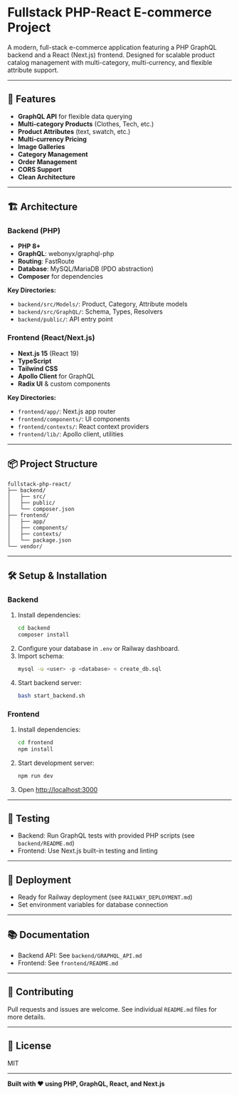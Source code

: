 # Fullstack PHP-React E-commerce Project

A modern, full-stack e-commerce application featuring a PHP GraphQL backend and a React (Next.js) frontend. Designed for scalable product catalog management with multi-category, multi-currency, and flexible attribute support.

---

## 🚀 Features
- **GraphQL API** for flexible data querying
- **Multi-category Products** (Clothes, Tech, etc.)
- **Product Attributes** (text, swatch, etc.)
- **Multi-currency Pricing**
- **Image Galleries**
- **Category Management**
- **Order Management**
- **CORS Support**
- **Clean Architecture**

---

## 🏗️ Architecture

### Backend (PHP)
- **PHP 8+**
- **GraphQL**: webonyx/graphql-php
- **Routing**: FastRoute
- **Database**: MySQL/MariaDB (PDO abstraction)
- **Composer** for dependencies

**Key Directories:**
- `backend/src/Models/`: Product, Category, Attribute models
- `backend/src/GraphQL/`: Schema, Types, Resolvers
- `backend/public/`: API entry point

### Frontend (React/Next.js)
- **Next.js 15** (React 19)
- **TypeScript**
- **Tailwind CSS**
- **Apollo Client** for GraphQL
- **Radix UI** & custom components

**Key Directories:**
- `frontend/app/`: Next.js app router
- `frontend/components/`: UI components
- `frontend/contexts/`: React context providers
- `frontend/lib/`: Apollo client, utilities

---

## 📦 Project Structure
```
fullstack-php-react/
├── backend/
│   ├── src/
│   ├── public/
│   └── composer.json
├── frontend/
│   ├── app/
│   ├── components/
│   ├── contexts/
│   └── package.json
└── vendor/
```

---

## 🛠️ Setup & Installation

### Backend
1. Install dependencies:
   ```bash
   cd backend
   composer install
   ```
2. Configure your database in `.env` or Railway dashboard.
3. Import schema:
   ```bash
   mysql -u <user> -p <database> < create_db.sql
   ```
4. Start backend server:
   ```bash
   bash start_backend.sh
   ```

### Frontend
1. Install dependencies:
   ```bash
   cd frontend
   npm install
   ```
2. Start development server:
   ```bash
   npm run dev
   ```
3. Open [http://localhost:3000](http://localhost:3000)

---

## 🧪 Testing
- Backend: Run GraphQL tests with provided PHP scripts (see `backend/README.md`)
- Frontend: Use Next.js built-in testing and linting

---

## 🚀 Deployment
- Ready for Railway deployment (see `RAILWAY_DEPLOYMENT.md`)
- Set environment variables for database connection

---

## 📚 Documentation
- Backend API: See `backend/GRAPHQL_API.md`
- Frontend: See `frontend/README.md`

---

## 🤝 Contributing
Pull requests and issues are welcome. See individual `README.md` files for more details.

---

## 📄 License
MIT

---

**Built with ❤️ using PHP, GraphQL, React, and Next.js**
